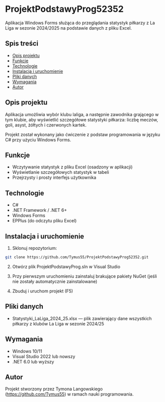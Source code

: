 

# ProjektPodstawyProg52352

Aplikacja Windows Forms służąca do przeglądania statystyk piłkarzy z La Liga w sezonie 2024/2025 na podstawie danych z pliku Excel.

## Spis treści

* [Opis projektu](#opis-projektu)
* [Funkcje](#funkcje)
* [Technologie](#technologie)
* [Instalacja i uruchomienie](#instalacja-i-uruchomienie)
* [Pliki danych](#pliki-danych)
* [Wymagania](#wymagania)
* [Autor](#autor)

## Opis projektu

Aplikacja umożliwia wybór klubu laliga, a następnie zawodnika grającego w tym klubie, aby wyświetlić szczegółowe statystyki piłkarza: liczbę meczów, goli, asyst, żółtych i czerwonych kartek.

Projekt został wykonany jako ćwiczenie z podstaw programowania w języku C# przy użyciu Windows Forms.

## Funkcje

* Wczytywanie statystyk z pliku Excel (osadzony w aplikacji)
* Wyświetlanie szczegółowych statystyk w tabeli
* Przejrzysty i prosty interfejs użytkownika

## Technologie

* C#
* .NET Framework / .NET 6+
* Windows Forms
* EPPlus (do odczytu pliku Excel)

## Instalacja i uruchomienie

1. Sklonuj repozytorium:

```bash
git clone https://github.com/Tymus55/ProjektPodstawyProg52352.git
```

2. Otwórz plik ProjektPodstawyProg.sln w Visual Studio

3. Przy pierwszym uruchomieniu zainstaluj brakujące pakiety NuGet (jeśli nie zostały automatycznie zainstalowane)

4. Zbuduj i uruchom projekt (F5)


## Pliki danych

* Statystyki\_LaLiga\_2024\_25.xlsx — plik zawierający dane wszystkich piłkarzy z klubów La Liga w sezonie 2024/25

## Wymagania

* Windows 10/11
* Visual Studio 2022 lub nowszy
* .NET 6.0 lub wyższy

## Autor

Projekt stworzony przez Tymona Langowskiego (https://github.com/Tymus55) w ramach nauki programowania.


